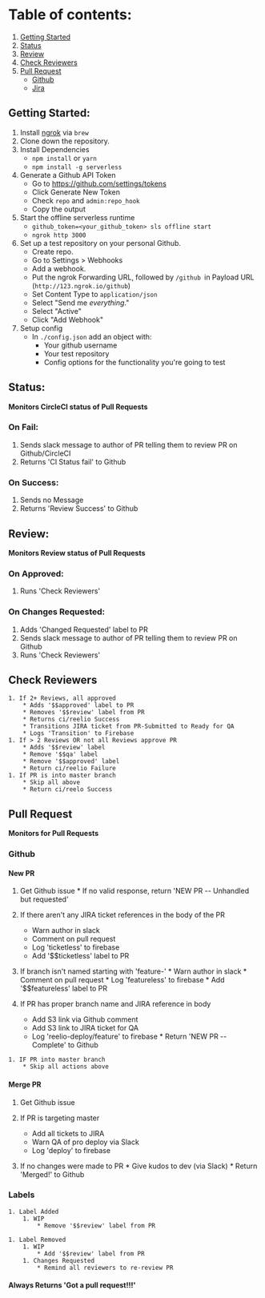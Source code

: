 # Table of contents:
1. [Getting Started](#getting-started)
1. [Status](#status)
1. [Review](#review)
1. [Check Reviewers](#check-reviewers)
1. [Pull Request](#pull-request)
   - [Github](#Github)
   - [Jira](#jira)

## Getting Started:
1. Install [ngrok](https://ngrok.com/) via `brew`
1. Clone down the repository.
1. Install Dependencies
   - `npm install` or `yarn`
   - `npm install -g serverless`
1. Generate a Github API Token
   - Go to https://github.com/settings/tokens
   - Click Generate New Token
   - Check `repo` and `admin:repo_hook`
   - Copy the output
1. Start the offline serverless runtime
   - `github_token=<your_github_token> sls offline start`
   - `ngrok http 3000`
1. Set up a test repository on your personal Github.
   - Create repo.
   - Go to Settings > Webhooks
   - Add a webhook.
   - Put the ngrok Forwarding URL, followed by `/github `in Payload URL (`http://123.ngrok.io/github`)
   - Set Content Type to `application/json`
   - Select "Send me *everything*."
   - Select "Active"
   - Click "Add Webhook"
1. Setup config
   - In `./config.json` add an object with:
     - Your github username
     - Your test repository
     - Config options for the functionality you're going to test

## Status:
  **Monitors CircleCI status of Pull Requests**

### On Fail:
  1. Sends slack message to author of PR telling them to review PR on Github/CircleCI
  1. Returns 'CI Status fail' to Github

### On Success:
  1. Sends no Message
  1. Returns 'Review Success' to Github


## Review:
  **Monitors Review status of Pull Requests**

### On Approved:
  1. Runs 'Check Reviewers'

### On Changes Requested:
  1. Adds 'Changed Requested' label to PR
  1. Sends slack message to author of PR telling them to review PR on Github
  1. Runs 'Check Reviewers'

## Check Reviewers
	1. If 2+ Reviews, all approved
		* Adds '$$approved' label to PR
		* Removes '$$review' label from PR
		* Returns ci/reelio Success
		* Transitions JIRA ticket from PR-Submitted to Ready for QA
		* Logs 'Transition' to Firebase
	1. If > 2 Reviews OR not all Reviews approve PR
		* Adds '$$review' label
		* Remove '$$qa' label
		* Remove '$$approved' label
		* Return ci/reelio Failure
	1. If PR is into master branch
		* Skip all above
		* Return ci/reelo Success



## Pull Request
 **Monitors for Pull Requests**

### Github

#### New PR
  1. Get Github issue
    * If no valid response, return 'NEW PR -- Unhandled but requested'

  1. If there aren't any JIRA ticket references in the body of the PR
		* Warn author in slack
		* Comment on pull request
		* Log 'ticketless' to firebase
		* Add '$$ticketless' label to PR

  1. If branch isn't named starting with 'feature-'
    * Warn author in slack
    * Comment on pull request
    * Log 'featureless' to firebase
    * Add '$$featureless' label to PR

  1. If PR has proper branch name and JIRA reference in body
		* Add S3 link via Github comment
		* Add S3 link to JIRA ticket for QA
		* Log 'reelio-deploy/feature' to firebase
    * Return 'NEW PR -- Complete' to Github

	1. IF PR into master branch
		* Skip all actions above

#### Merge PR
  1. Get Github issue

  1. If PR is targeting master
		* Add all tickets to JIRA
		* Warn QA of pro deploy via Slack
		* Log 'deploy' to firebase

  1. If no changes were made to PR
    * Give kudos to dev (via Slack)
    * Return 'Merged!' to Github

### Labels

	1. Label Added
		1. WIP
			* Remove '$$review' label from PR

	1. Label Removed
		1. WIP
			* Add '$$review' label from PR
		1. Changes Requested
			* Remind all reviewers to re-review PR


#### Always Returns 'Got a pull request!!!'
